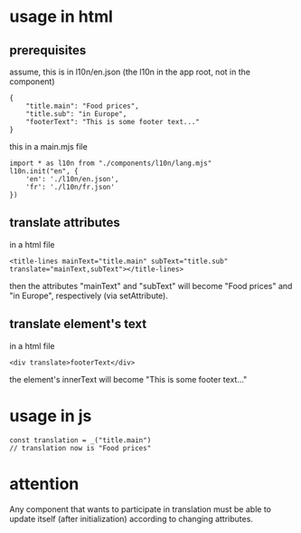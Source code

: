 
# usage in html

## prerequisites

assume, this is in l10n/en.json (the l10n in the app root, not in the component)

    {
        "title.main": "Food prices",
        "title.sub": "in Europe",
        "footerText": "This is some footer text..."
    }

this in a main.mjs file

    import * as l10n from "./components/l10n/lang.mjs"
    l10n.init("en", {
        'en': './l10n/en.json',
        'fr': './l10n/fr.json'
    })

## translate attributes

in a html file

    <title-lines mainText="title.main" subText="title.sub" translate="mainText,subText"></title-lines>

then the attributes "mainText" and "subText" will become "Food prices" and "in Europe", respectively (via setAttribute).

## translate element's text

in a html file

    <div translate>footerText</div>

the element's innerText will become "This is some footer text..."

# usage in js

    const translation = _("title.main")     
    // translation now is "Food prices"

# attention

Any component that wants to participate in translation must be able to update itself (after initialization) according to changing attributes.
